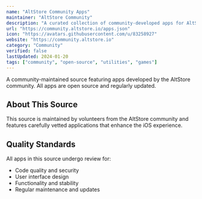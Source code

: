 ```yaml
---
name: "AltStore Community Apps"
maintainer: "AltStore Community"
description: "A curated collection of community-developed apps for AltStore and PAL"
url: "https://community.altstore.io/apps.json"
icon: "https://avatars.githubusercontent.com/u/83258927"
website: "https://community.altstore.io"
category: "Community"
verified: false
lastUpdated: 2024-01-20
tags: ["community", "open-source", "utilities", "games"]
---
```


A community-maintained source featuring apps developed by the AltStore
community. All apps are open source and regularly updated.

## About This Source

This source is maintained by volunteers from the AltStore community and features
carefully vetted applications that enhance the iOS experience.

## Quality Standards

All apps in this source undergo review for:

- Code quality and security
- User interface design
- Functionality and stability
- Regular maintenance and updates
